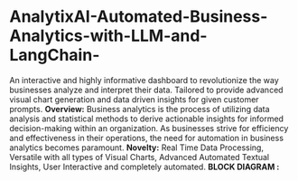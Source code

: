 # AnalytixAI-Automated-Business-Analytics-with-LLM-and-LangChain-
An interactive and highly informative dashboard to revolutionize the way businesses analyze and interpret their data. Tailored to provide advanced visual chart generation and data driven insights for given customer prompts.
**Overview:**
Business analytics is the process of utilizing data analysis and statistical methods to derive actionable insights for informed decision-making within an organization. As businesses strive for efficiency and effectiveness in their operations, the need for automation in business analytics becomes paramount. 
**Novelty:** Real Time Data Processing, Versatile with all types of Visual Charts, Advanced Automated Textual Insights, User Interactive and completely automated.
**BLOCK DIAGRAM :**

